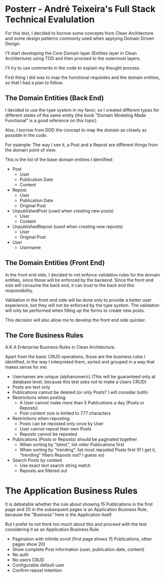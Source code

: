 # Posterr - André Teixeira's Full Stack Technical Evalulation

For this test, I decided to borrow some concepts from Clean Architecture and some design patterns commonly used when applying Domain Driven Design.

I'll start developing the Core Domain layer (Entities layer in Clean Architecture) using TDD and then proceed to the outermost layers.

I'll try to use comments in the code to explain my thought process.

First thing I did was to map the functional requisites and the domain entities, so that I had a plan to follow.

## The Domain Entities (Back End)

I decided to use the type system in my favor, so I created different types for different states of the same entity (the book "Domain Modeling Made Functional" is a good reference on this topic).

Also, I borrow from DDD the concept to map the domain as closely as possible in the code.

For example: The way I see it, a Post and a Repost are different things from the domain point of view.

This is the list of the base domain entities I identified:

- Post
	- User
	- Publication Date
	- Content
- Repost
	- User
	- Publication Date
	- Original Post
- UnpublishedPost (used when creating new posts)
	- User
	- Content
- UnpublishedRepost (used when creating new reposts)
	- User
	- Original Post
- User
	- Username

## The Domain Entities (Front End)

In the front end side, I decided to not enforce validation rules for the domain entities, since those will be enforced by the backend. Since the front end size will consume the back end, it can trust to the back end this responsibility.

Validation in the front end side will be done only to provide a better user experience, but they will not be enforced by the type system. The validation will only be performed when filling up the forms to create new posts.

This decision will also allow me to develop the front end side quicker.

## The Core Business Rules

A.K.A Enterprise Business Rules in Clean Architecture.

Apart from the basic CRUD operations, those are the business rules I identified, in the way I interpreted them, sorted and grouped in a way that makes sense for me:

- Usernames are unique (alphanumeric) (This will be guaranteed only at database level, because this test asks not to make a Users CRUD)
- Posts are text only
- Publications cannot be deleted (or only Posts? I will consider both)
- Restrictions when posting:
	- A User cannot make more than 5 Publications a day (Posts or Reposts)
	- Post content size is limited to 777 characters
- Restrictions when reposting:
	- Posts can be reposted only once by User
	- User cannot repost their own Posts
	- Reposts cannot be reposted
- Publications (Posts or Reposts) should be paginated together
	- When sorting by "latest", list older Publications first
	- When sorting by "trending", list most reposted Posts first (If I get it, "trending" filters Reposts out? I guess so)
- Search Posts by content
	- Use exact text search string match
	- Reposts are filtered out

# The Application Business Rules

It is debatable whether the rule about showing 15 Publications in the first page and 20 in the subsequent pages is an Application Business Rule, because the "Business" here is the Application itself.

But I prefer to not think too much about this and proceed with the test considering it as an Application Business Rule.

- Pagination with infinite scroll (first page shows 15 Publications, other pages show 20)
- Show complete Post information (user, publication date, content)
- No auth
- No users CRUD
- Configurable default user
- Confirm repost intention
